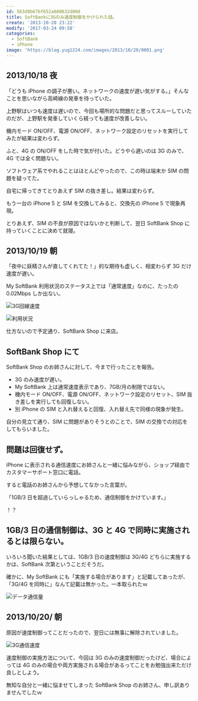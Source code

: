 ```yaml
---
id: 563d9b67bf652a600632d00d
title: SoftBankに3Gのみ速度制御をかけられた話。
create: '2013-10-20 23:22'
modify: '2017-03-24 09:58'
categories:
  - SoftBank
  - iPhone
image: 'https://blog.yug1224.com/images/2013/10/20/0001.png'
---
```


## 2013/10/18 夜

「どうも iPhone の調子が悪い。ネットワークの速度が遅い気がする。」そんなことを思いながら高崎線の発車を待っていた。

上野駅はいつも速度は遅いので、今回も場所的な問題だと思ってスルーしていたのだが、上野駅を発車していくら経っても速度が改善しない。

機内モード ON/OFF、電源 ON/OFF、ネットワーク設定のリセットを実行してみたが結果は変わらず。

<!-- more -->

ふと、4G の ON/OFF をした時で気が付いた。どうやら遅いのは 3G のみで、4G では全く問題ない。

ソフトウェア系でやれることはほとんどやったので、この時は端末か SIM の問題を疑ってた。

自宅に帰ってきてとりあえず SIM の抜き差し。結果は変わらず。

もう一台の iPhone 5 と SIM を交換してみると、交換先の iPhone 5 で現象再現。

とりあえず、SIM の不良が原因ではないかと判断して、翌日 SoftBank Shop に持っていくことに決めて就寝。

## 2013/10/19 朝

「夜中に妖精さんが直してくれてた！」的な期待も虚しく、相変わらず 3G だけ速度が遅い。

My SoftBank 利用状況のステータス上では「通常速度」なのに、たったの 0.02Mbps しか出ない。

![3G回線速度](/images/2013/10/20/0001.png)

![利用状況](/images/2013/10/20/0002.png)

仕方ないので予定通り、SoftBank Shop に来店。

## SoftBank Shop にて

SoftBank Shop のお姉さんに対して、今まで行ったことを報告。

- 3G のみ速度が遅い。
- My SoftBank 上は通常速度表示であり、7GB/月の制限ではない。
- 機内モード ON/OFF、電源 ON/OFF、ネットワーク設定のリセット、SIM 抜き差しを実行しても回復しない。
- 別 iPhone の SIM と入れ替えると回復、入れ替え先で同様の現象が発生。

自分の見立て通り、SIM に問題がありそうとのことで、SIM の交換での対応をしてもらいました。

## 問題は回復せず。

iPhone に表示される通信速度にお姉さんと一緒に悩みながら、ショップ経由でカスタマーサポート窓口に電話。

すると電話のお姉さんから予想してなかった言葉が。

「1GB/3 日を超過していらっしゃるため、通信制御をかけています。」

！？

## 1GB/3 日の通信制御は、3G と 4G で同時に実施されるとは限らない。

いろいろ聞いた結果としては、1GB/3 日の速度制御は 3G/4G どちらに実施するかは、SoftBank 次第ということだそうだ。

確かに、My SoftBank にも「実施する場合があります」と記載してあったが、「3G/4G を同時に」なんて記載は無かった。一本取られたｗ

![データ通信量](/images/2013/10/20/0003.png)

## 2013/10/20/ 朝

原因が速度制御ってことだったので、翌日には無事に解除されていました。

![3G通信速度](/images/2013/10/20/0004.png)

速度制御の実施方法について、今回は 3G のみの速度制御だったけど、場合によっては 4G のみの場合や両方実施される場合があるってことをお勉強出来ただけ良しとしよう。

無知な自分と一緒に悩ませてしまった SoftBank Shop のお姉さん、申し訳ありませんでしたｗ

